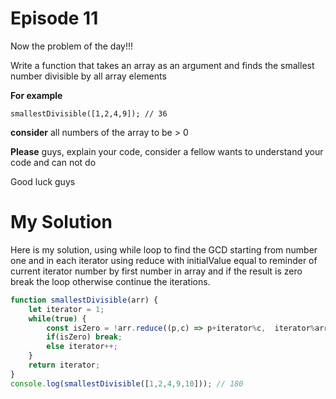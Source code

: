 # Episode 11

Now the problem of the day!!!

Write a function that takes an array as an argument and finds the smallest number divisible by all array elements

**For example**
```
smallestDivisible([1,2,4,9]); // 36
```
**consider** all numbers of the array to be > 0

**Please** guys, explain your code, consider a fellow  wants to understand your code and can not do

Good luck guys


# My Solution

Here is my solution, using while loop to find the GCD starting from number one and in each iterator using reduce with initialValue equal to reminder of current iterator number by first number in array and if the result is zero break the loop otherwise continue the iterations.


```javascript
function smallestDivisible(arr) {
    let iterator = 1;
    while(true) {
        const isZero = !arr.reduce((p,c) => p+iterator%c,  iterator%arr[0]);
        if(isZero) break;
        else iterator++;
    }
    return iterator;
}
console.log(smallestDivisible([1,2,4,9,10])); // 180
```

